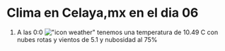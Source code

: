 # Clima en Celaya,mx en el dia 06

1. A las 0:0 !["icon weather"](http://openweathermap.org/img/w/04n.png) tenemos una temperatura de 10.49 C con nubes rotas y  vientos de 5.1 y nubosidad al 75%
